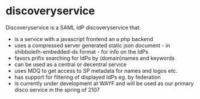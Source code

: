 # discoveryservice

Discoveryservice is a SAML IdP discoveryservice that:

- is a service with a javascript frontend an a php backend
- uses a compressed server generated static json document - in shibboleth-embedded-ds format - for info on the IdPs
- favors prifix searching for IdPs by (domain)names and keywords
- can be used as a central or decentral service
- uses MDQ to get access to SP metadata for names and logos etc.
- has support for filtering of displayed IdPs eg. by federation
- is currently under development at WAYF and will be used as our primary disco service in the spring of 2107




